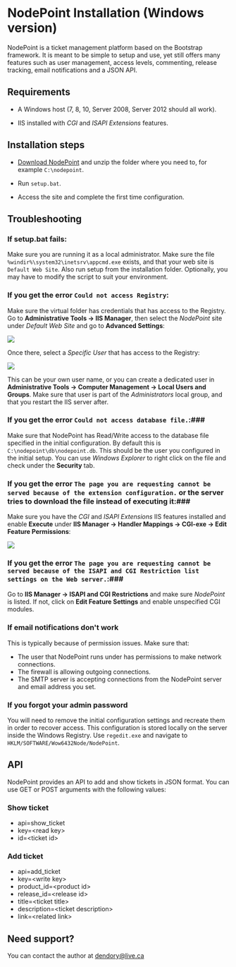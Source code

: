 NodePoint Installation (Windows version)
======================

NodePoint is a ticket management platform based on the Bootstrap framework. It is meant to be simple to setup and use, yet still offers many features such as user management, access levels, commenting, release tracking, email notifications and a JSON API.

Requirements
------------

- A Windows host (7, 8, 10, Server 2008, Server 2012 should all work).

- IIS installed with *CGI* and *ISAPI Extensions* features.


Installation steps
------------------

- [Download NodePoint](http://dendory.net/nodepoint) and unzip the folder where you need to, for example `C:\nodepoint`.

- Run `setup.bat`.

- Access the site and complete the first time configuration.


Troubleshooting
---------------
### If setup.bat fails: ###
Make sure you are running it as a local administrator. Make sure the file `%windir%\system32\inetsrv\appcmd.exe` exists, and that your web site is `Default Web Site`. Also run setup from the installation folder. Optionally, you may have to modify the script to suit your environment. 

### If you get the error `Could not access Registry`: ###

Make sure the virtual folder has credentials that has access to the Registry. Go to **Administrative Tools -> IIS Manager**, then select the *NodePoint* site under *Default Web Site* and go to **Advanced Settings**:

![](http://i.imgur.com/qk6pALz.jpg)

Once there, select a *Specific User* that has access to the Registry:

![](http://i.imgur.com/jMqJaEB.jpg)

This can be your own user name, or you can create a dedicated user in **Administrative Tools -> Computer Management -> Local Users and Groups**. Make sure that user is part of the *Administrators* local group, and that you restart the IIS server after.

### If you get the error `Could not access database file.`:###

Make sure that NodePoint has Read/Write access to the database file specified in the initial configuration. By default this is `C:\nodepoint\db\nodepoint.db`. This should be the user you configured in the initial setup. You can use *Windows Explorer* to right click on the file and check under the **Security** tab.

### If you get the error `The page you are requesting cannot be served because of the extension configuration.` or the server tries to download the file instead of executing it:###

Make sure you have the *CGI* and *ISAPI Extensions* IIS features installed and enable **Execute** under **IIS Manager -> Handler Mappings -> CGI-exe -> Edit Feature Permissions**:

![](http://i.imgur.com/2Wm0Pzp.jpg)

### If you get the error `The page you are requesting cannot be served because of the ISAPI and CGI Restriction list settings on the Web server.`:###

Go to **IIS Manager -> ISAPI and CGI Restrictions** and make sure *NodePoint* is listed. If not, click on **Edit Feature Settings** and enable unspecified CGI modules.

### If email notifications don't work ###

This is typically because of permission issues. Make sure that:

* The user that NodePoint runs under has permissions to make network connections.
* The firewall is allowing outgoing connections.
* The SMTP server is accepting connections from the NodePoint server and email address you set.

### If you forgot your admin password ###

You will need to remove the initial configuration settings and recreate them in order to recover access. This configuration is stored locally on the server inside the Windows Registry. Use `regedit.exe` and navigate to `HKLM/SOFTWARE/Wow6432Node/NodePoint`.

API
---
NodePoint provides an API to add and show tickets in JSON format. You can use GET or POST arguments with the following values:

### Show ticket ###
* api=show_ticket
* key=&lt;read key&gt;
* id=&lt;ticket id&gt;

### Add ticket ###
* api=add_ticket
* key=&lt;write key&gt;
* product_id=&lt;product id&gt;
* release_id=&lt;release id&gt;
* title=&lt;ticket title&gt;
* description=&lt;ticket description&gt;
* link=&lt;related link&gt;

Need support?
-------------

You can contact the author at [dendory@live.ca](mailto:dendory@live.ca)